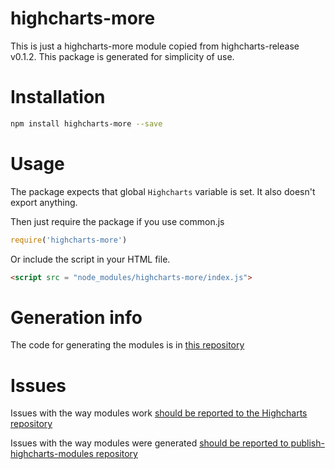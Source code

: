 # highcharts-more
This is just a highcharts-more module copied from highcharts-release v0.1.2.
This package is generated for simplicity of use.

# Installation
```bash
npm install highcharts-more --save
```
# Usage
The package expects that global `Highcharts` variable is set.
It also doesn't export anything.

Then just require the package if you use common.js
```javascript
require('highcharts-more')
```

Or include the script in your HTML file.
```html
<script src = "node_modules/highcharts-more/index.js">
```

# Generation info
The code for generating the modules is in [this repository](https://github.com/kirjs/publish-highcharts-modules)

# Issues

Issues with the way modules work [should be reported to the Highcharts repository](https://github.com/highslide-software/highcharts.com/issues)

Issues with the way modules were generated [should be reported to publish-highcharts-modules repository](https://github.com/kirjs/publish-highcharts-modules)



